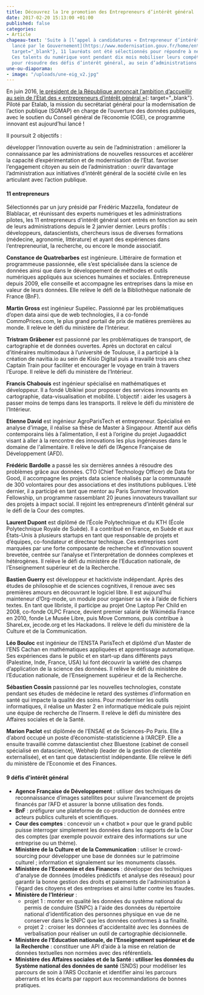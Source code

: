 ```yaml
---
title: Découvrez la 1re promotion des Entrepreneurs d’intérêt général !
date: 2017-02-20 15:13:00 +01:00
published: false
categories:
- Article
chapeau-text: 'Suite à [l’appel à candidatures « Entrepreneur d’intérêt général »
  lancé par le Gouvernement](https://www.modernisation.gouv.fr/home/entrepreneur-interet-general){:
  target="_blank"}, 11 lauréats ont été sélectionnés pour répondre à neuf défis publics.
  Ces talents du numérique vont pendant dix mois mobiliser leurs compétences d’exception
  pour résoudre des défis d’intérêt général, au sein d’administrations pionnières'
une-ou-diaporama:
- image: "/uploads/une-eig_v2.jpg"
---
```


En juin 2016, [le président de la République annonçait l’ambition d’accueillir au sein de l’Etat des « entrepreneurs d’intérêt général »](https://www.modernisation.gouv.fr/home/le-programme-entrepreneur-dinteret-general-lance-prochainement){: target="_blank"}. Piloté par Etalab, la mission du secrétariat général pour la modernisation de l’action publique (SGMAP) en charge de l’ouverture des données publiques, avec le soutien du Conseil général de l’économie (CGE), ce programme innovant est aujourd’hui lancé !

Il poursuit 2 objectifs :

développer l’innovation ouverte au sein de l’administration : améliorer la connaissance par les administrations de nouvelles ressources et accélérer la capacité d’expérimentation et de modernisation de l’Etat.
favoriser l’engagement citoyen au sein de l’administration : ouvrir davantage l’administration aux initiatives d’intérêt général de la société civile en les articulant avec l’action publique.



#### 11 entrepreneurs

Sélectionnés par un jury présidé par Frédéric Mazzella, fondateur de Blablacar, et réunissant des experts numériques et les administrations pilotes, les 11 entrepreneurs d’intérêt général sont entrés en fonction au sein de leurs administrations depuis le 2 janvier dernier. Leurs profils : développeurs, datascientists, chercheurs issus de diverses formations (médecine, agronomie, littérature) et ayant des expériences dans l’entrepreneuriat, la recherche, ou encore le monde associatif.

**Constance de Quatrebarbes** est ingénieure. Littéraire de formation et programmeuse passionnée, elle s’est spécialisée dans la science de données ainsi que dans le développement de méthodes et outils numériques appliqués aux sciences humaines et sociales. Entrepreneuse depuis 2009, elle conseille et accompagne les entreprises dans la mise en valeur de leurs données. Elle relève le défi de la Bibliothèque nationale de France (BnF).

<div class="conteneur-iframe seize-neuvieme">
<div class="dailymotion_player" width="100%" height="100%" videoID="x5cit86" theme="light" rel="0" controls="1" showinfo="1" autoplay="0"></div>
</div>

**Martin Gross** est ingénieur Supélec. Passionné par les problématiques d’open data ainsi que de web technologies, il a co-fondé CommoPrices.com, le plus grand portail de prix de matières premières au monde. Il relève le défi du ministère de l’Intérieur.

<div class="conteneur-iframe seize-neuvieme">
<div class="dailymotion_player" width="100%" height="100%" videoID="x5ciua7" theme="light" rel="0" controls="1" showinfo="1" autoplay="0"></div>
</div>

**Tristram Gräbener** est passionné par les problématiques de transport, de cartographie et de données ouvertes. Après un doctorat en calcul d’itinéraires multimodaux à l’université de Toulouse, il a participé à la création de navitia.io au sein de Kisio Digital puis a travaillé trois ans chez Captain Train pour faciliter et encourager le voyage en train à travers l’Europe. Il relève le défi du ministère de l’Intérieur.

**Francis Chabouis** est ingénieur spécialisé en mathématiques et développeur. Il a fondé Ubikiwi pour proposer des services innovants en cartographie, data-visualisation et mobilité. L’objectif : aider les usagers à passer moins de temps dans les transports. Il relève le défi du ministère de l’Intérieur.

<div class="conteneur-iframe seize-neuvieme">
<div class="dailymotion_player" width="100%" height="100%" videoID="x5ciq09" theme="light" rel="0" controls="1" showinfo="1" autoplay="0"></div>
</div>

**Etienne David** est ingénieur AgroParisTech et entrepreneur. Spécialisé en analyse d’image, il réalise sa thèse de Master à Singapour. Attentif aux défis contemporains liés à l’alimentation, il est à l’origine du projet Jugaaddict visant à aller à la rencontre des innovations les plus ingénieuses dans le domaine de l'alimentaire. Il relève le défi de l’Agence Française de Développement (AFD).

<div class="conteneur-iframe seize-neuvieme">
<div class="dailymotion_player" width="100%" height="100%" videoID="x5cispt" theme="light" rel="0" controls="1" showinfo="1" autoplay="0"></div>
</div>

**Frédéric Bardolle** a passé les six dernières années à résoudre des problèmes grâce aux données. CTO (Chief Technology Officer) de Data for Good, il accompagne les projets data science réalisés par la communauté de 300 volontaires pour des associations et des institutions publiques. L’été dernier, il a participé en tant que mentor au Paris Summer Innovation Fellowship, un programme rassemblant 20 jeunes innovateurs travaillant sur des projets à impact social. Il rejoint les entrepreneurs d’intérêt général sur le défi de la Cour des comptes.

<div class="conteneur-iframe seize-neuvieme">
<div class="dailymotion_player" width="100%" height="100%" videoID="x5cispt" theme="light" rel="0" controls="1" showinfo="1" autoplay="0"></div>
</div>

**Laurent Dupont** est diplômé de l’École Polytechnique et du KTH (École Polytechnique Royale de Suède). Il a contribué en France, en Suède et aux États-Unis à plusieurs startups en tant que responsable de projets et d’équipes, co-fondateur et directeur technique. Ces entreprises sont marquées par une forte composante de recherche et d’innovation souvent brevetée, centrée sur l’analyse et l’interprétation de données complexes et hétérogènes. Il relève le défi du ministère de l’Education nationale, de l’Enseignement supérieur et de la Recherche.

<div class="conteneur-iframe seize-neuvieme">
<div class="dailymotion_player" width="100%" height="100%" videoID="x5cirr2" theme="light" rel="0" controls="1" showinfo="1" autoplay="0"></div>
</div>

**Bastien Guerry** est développeur et hacktiviste indépendant. Après des études de philosophie et de sciences cognitives, il renoue avec ses premières amours en découvrant le logiciel libre. Il est aujourd’hui mainteneur d’Org-mode, un module pour organiser sa vie à l’aide de fichiers textes. En tant que libriste, il participe au projet One Laptop Per Child en 2008, co-fonde OLPC France, devient premier salarié de Wikimédia France en 2010, fonde Le Musée Libre, puis Move Commons, puis contribue à ShareLex, jecode.org et les Hackadons. Il relève le défi du ministère de la Culture et de la Communication.

<div class="conteneur-iframe seize-neuvieme">
<div class="dailymotion_player" width="100%" height="100%" videoID="x5cisce" theme="light" rel="0" controls="1" showinfo="1" autoplay="0"></div>
</div>

**Léo Bouloc** est ingénieur de l’ENSTA ParisTech et diplômé d’un Master de l’ENS Cachan en mathématiques appliquées et apprentissage automatique. Ses expériences dans le public et en start-up dans différents pays (Palestine, Inde, France, USA) lui font découvrir la variété des champs d’application de la science des données. Il relève le défi du ministère de l’Education nationale, de l’Enseignement supérieur et de la Recherche.

**Sébastien Cossin** passionné par les nouvelles technologies, constate pendant ses études de médecine le retard des systèmes d’information en santé qui impacte la qualité des soins. Pour moderniser les outils informatiques, il réalise un Master 2 en informatique médicale puis rejoint une équipe de recherche de l’Inserm. Il relève le défi du ministère des Affaires sociales et de la Santé.

<div class="conteneur-iframe seize-neuvieme">
<div class="dailymotion_player" width="100%" height="100%" videoID="x5ew3sx" theme="light" rel="0" controls="1" showinfo="1" autoplay="0"></div>
</div>

**Marion Paclot** est diplômée de l’ENSAE et de Sciences-Po Paris. Elle a d’abord occupé un poste d’économiste-statisticienne à l’ARCEP. Elle a ensuite travaillé comme datascientist chez Bluestone (cabinet de conseil spécialisé en datascience), Webhelp (leader de la gestion de clientèle externalisée), et en tant que datascientist indépendante. Elle relève le défi du ministère de l’Economie et des Finances.

<div class="conteneur-iframe seize-neuvieme">
<div class="dailymotion_player" width="100%" height="100%" videoID="x5ew2y8" theme="light" rel="0" controls="1" showinfo="1" autoplay="0"></div>
</div>

#### 9 défis d'intérêt général
* **Agence Française de Développement** : utiliser des techniques de reconnaissance d’images satellites pour suivre l’avancement de projets financés par l’AFD et assurer la bonne utilisation des fonds.
* **BnF** : préfigurer une plateforme de co-production de données entre acteurs publics culturels et scientifiques.
* **Cour des comptes** : concevoir un « chatbot » pour que le grand public puisse interroger simplement les données dans les rapports de la Cour des comptes (par exemple pouvoir extraire des informations sur une entreprise ou un thème).
* **Ministère de la Culture et de la Communication** : utiliser le crowd-sourcing pour développer une base de données sur le patrimoine culturel ; information et signalement sur les monuments classés.
* **Ministère de l’Economie et des Finances** : développer des techniques d'analyse de données (modèles prédictifs et analyse des réseaux) pour garantir la bonne gestion des droits et paiements de l'administration à l'égard des citoyens et des entreprises et ainsi lutter contre les fraudes.
* **Ministère de l’Intérieur** :
  * projet 1 : monter en qualité les données du système national du permis de conduire (SNPC) à l'aide des données du répertoire national d'identification des personnes physique en vue de ne conserver dans le SNPC que les données conformes à sa finalité.
  * projet 2 : croiser les données d'accidentalité avec les données de verbalisation pour réaliser un outil de cartographie décisionnelle.
* **Ministère de l’Education nationale, de l’Enseignement supérieur et de  la Recherche** : constituer une API d’aide à la mise en relation de données textuelles non normées avec des référentiels.
* **Ministère des Affaires sociales et de la Santé : utiliser les données du Système national des données de santé** (SNDS) pour modéliser les parcours de soin à l’ARS Occitanie et identifier ainsi les parcours aberrants et les écarts par rapport aux recommandations de bonnes pratiques.


